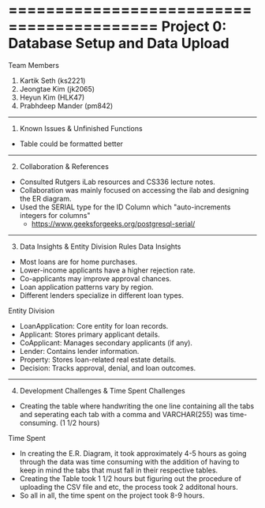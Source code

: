 ==========================================
Project 0: Database Setup and Data Upload
==========================================

Team Members
1. Kartik Seth (ks2221)
2. Jeongtae Kim (jk2065)
3. Heyun Kim (HLK47)
4. Prabhdeep Mander (pm842)

----------------------------------------
1. Known Issues & Unfinished Functions
- Table could be formatted better

--------------------------------
2. Collaboration & References
- Consulted Rutgers iLab resources and CS336 lecture notes.
- Collaboration was mainly focused on accessing the ilab and designing the ER diagram.
- Used the SERIAL type for the ID Column which "auto-increments integers for columns"
   - https://www.geeksforgeeks.org/postgresql-serial/

-------------------------------------------
3. Data Insights & Entity Division Rules
Data Insights
- Most loans are for home purchases.
- Lower-income applicants have a higher rejection rate.
- Co-applicants may improve approval chances.
- Loan application patterns vary by region.
- Different lenders specialize in different loan types.
  
Entity Division
- LoanApplication: Core entity for loan records.
- Applicant: Stores primary applicant details.
- CoApplicant: Manages secondary applicants (if any).
- Lender: Contains lender information.
- Property: Stores loan-related real estate details.
- Decision: Tracks approval, denial, and loan outcomes.

----------------------------------------
4. Development Challenges & Time Spent
Challenges
- Creating the table where handwriting the one line containing all the tabs and seperating each tab with a comma and VARCHAR(255) was time-consuming. (1 1/2 hours)
  
Time Spent
- In creating the E.R. Diagram, it took approximately 4-5 hours as going through the data was time consuming with the addition of having to keep in mind the tabs that must fall in their respective tables.
- Creating the Table took 1 1/2 hours but figuring out the procedure of uploading the CSV file and etc, the process took 2 additonal hours.
- So all in all, the time spent on the project took 8-9 hours. 
